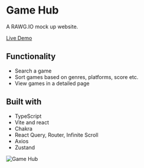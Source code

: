 # Game Hub

A RAWG.IO mock up website.

[Live Demo](https://game-hub-jinhuiweng.vercel.app/)

## Functionality
- Search a game
- Sort games based on genres, platforms, score etc.
- View games in a detailed page

## Built with
- TypeScript
- Vite and react
- Chakra
- React Query, Router, Infinite Scroll
- Axios
- Zustand

![Game Hub](https://github.com/JinhuiWeng/game-hub/assets/121464684/576589f9-220c-4512-86fe-ad3f5e11c23b)
